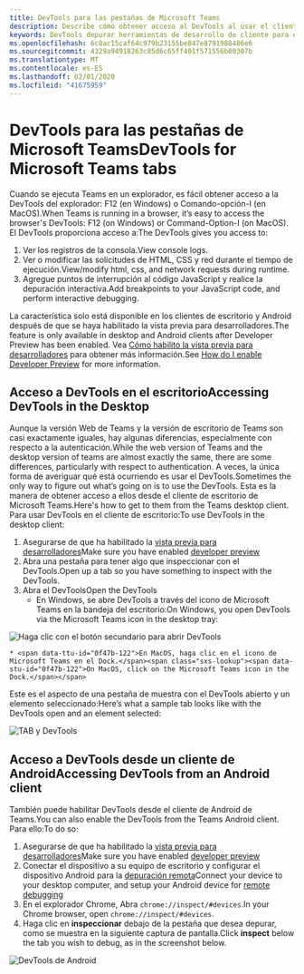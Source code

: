```yaml
---
title: DevTools para las pestañas de Microsoft Teams
description: Describe cómo obtener acceso al DevTools al usar el cliente de escritorio de Microsoft Teams
keywords: DevTools depurar herramientas de desarrollo de cliente para escritorio móvil Chrome
ms.openlocfilehash: 6c8ac15caf64c979b23155be847e8791988486e6
ms.sourcegitcommit: 4329a94918263c85d6c65ff401f571556b80307b
ms.translationtype: MT
ms.contentlocale: es-ES
ms.lasthandoff: 02/01/2020
ms.locfileid: "41675959"
---
```

# <a name="devtools-for-microsoft-teams-tabs"></a><span data-ttu-id="0f47b-104">DevTools para las pestañas de Microsoft Teams</span><span class="sxs-lookup"><span data-stu-id="0f47b-104">DevTools for Microsoft Teams tabs</span></span>

<span data-ttu-id="0f47b-105">Cuando se ejecuta Teams en un explorador, es fácil obtener acceso a la DevTools del explorador: F12 (en Windows) o Comando-opción-I (en MacOS).</span><span class="sxs-lookup"><span data-stu-id="0f47b-105">When Teams is running in a browser, it’s easy to access the browser's DevTools: F12 (on Windows) or Command-Option-I (on MacOS).</span></span> <span data-ttu-id="0f47b-106">El DevTools proporciona acceso a:</span><span class="sxs-lookup"><span data-stu-id="0f47b-106">The DevTools gives you access to:</span></span>

1. <span data-ttu-id="0f47b-107">Ver los registros de la consola.</span><span class="sxs-lookup"><span data-stu-id="0f47b-107">View console logs.</span></span>
1. <span data-ttu-id="0f47b-108">Ver o modificar las solicitudes de HTML, CSS y red durante el tiempo de ejecución.</span><span class="sxs-lookup"><span data-stu-id="0f47b-108">View/modify html, css, and network requests during runtime.</span></span>
1. <span data-ttu-id="0f47b-109">Agregue puntos de interrupción al código JavaScript y realice la depuración interactiva.</span><span class="sxs-lookup"><span data-stu-id="0f47b-109">Add breakpoints to your JavaScript code, and perform interactive debugging.</span></span>

<span data-ttu-id="0f47b-110">La característica solo está disponible en los clientes de escritorio y Android después de que se haya habilitado la vista previa para desarrolladores.</span><span class="sxs-lookup"><span data-stu-id="0f47b-110">The feature is only available in desktop and Android clients after Developer Preview has been enabled.</span></span> <span data-ttu-id="0f47b-111">Vea [Cómo habilito la vista previa para desarrolladores](~/resources/dev-preview/developer-preview-intro.md) para obtener más información.</span><span class="sxs-lookup"><span data-stu-id="0f47b-111">See [How do I enable Developer Preview](~/resources/dev-preview/developer-preview-intro.md) for more information.</span></span>

## <a name="accessing-devtools-in-the-desktop"></a><span data-ttu-id="0f47b-112">Acceso a DevTools en el escritorio</span><span class="sxs-lookup"><span data-stu-id="0f47b-112">Accessing DevTools in the Desktop</span></span>

<span data-ttu-id="0f47b-113">Aunque la versión Web de Teams y la versión de escritorio de Teams son casi exactamente iguales, hay algunas diferencias, especialmente con respecto a la autenticación.</span><span class="sxs-lookup"><span data-stu-id="0f47b-113">While the web version of Teams and the desktop version of teams are almost exactly the same, there are some differences, particularly with respect to authentication.</span></span> <span data-ttu-id="0f47b-114">A veces, la única forma de averiguar qué está ocurriendo es usar el DevTools.</span><span class="sxs-lookup"><span data-stu-id="0f47b-114">Sometimes the only way to figure out what’s going on is to use the DevTools.</span></span> <span data-ttu-id="0f47b-115">Esta es la manera de obtener acceso a ellos desde el cliente de escritorio de Microsoft Teams.</span><span class="sxs-lookup"><span data-stu-id="0f47b-115">Here's how to get to them from the Teams desktop client.</span></span> <span data-ttu-id="0f47b-116">Para usar DevTools en el cliente de escritorio:</span><span class="sxs-lookup"><span data-stu-id="0f47b-116">To use DevTools in the desktop client:</span></span>

1. <span data-ttu-id="0f47b-117">Asegurarse de que ha habilitado la [vista previa para desarrolladores](~/resources/dev-preview/developer-preview-intro.md)</span><span class="sxs-lookup"><span data-stu-id="0f47b-117">Make sure you have enabled [developer preview](~/resources/dev-preview/developer-preview-intro.md)</span></span>
1. <span data-ttu-id="0f47b-118">Abra una pestaña para tener algo que inspeccionar con el DevTools.</span><span class="sxs-lookup"><span data-stu-id="0f47b-118">Open up a tab so you have something to inspect with the DevTools.</span></span>
1. <span data-ttu-id="0f47b-119">Abra el DevTools</span><span class="sxs-lookup"><span data-stu-id="0f47b-119">Open the DevTools</span></span>
    * <span data-ttu-id="0f47b-120">En Windows, se abre DevTools a través del icono de Microsoft Teams en la bandeja del escritorio:</span><span class="sxs-lookup"><span data-stu-id="0f47b-120">On Windows, you open DevTools via the Microsoft Teams icon in the desktop tray:</span></span>

  ![Haga clic con el botón secundario para abrir DevTools](~/assets/images/dev-preview/devtools-right-click.png)

    * <span data-ttu-id="0f47b-122">En MacOS, haga clic en el icono de Microsoft Teams en el Dock.</span><span class="sxs-lookup"><span data-stu-id="0f47b-122">On MacOS, click on the Microsoft Teams icon in the Dock.</span></span>

<span data-ttu-id="0f47b-123">Este es el aspecto de una pestaña de muestra con el DevTools abierto y un elemento seleccionado:</span><span class="sxs-lookup"><span data-stu-id="0f47b-123">Here’s what a sample tab looks like with the DevTools open and an element selected:</span></span>

![TAB y DevTools](~/assets/images/dev-preview/tab-and-devtools.png)

## <a name="accessing-devtools-from-an-android-client"></a><span data-ttu-id="0f47b-125">Acceso a DevTools desde un cliente de Android</span><span class="sxs-lookup"><span data-stu-id="0f47b-125">Accessing DevTools from an Android client</span></span>

<span data-ttu-id="0f47b-126">También puede habilitar DevTools desde el cliente de Android de Teams.</span><span class="sxs-lookup"><span data-stu-id="0f47b-126">You can also enable the DevTools from the Teams Android client.</span></span> <span data-ttu-id="0f47b-127">Para ello:</span><span class="sxs-lookup"><span data-stu-id="0f47b-127">To do so:</span></span>

1. <span data-ttu-id="0f47b-128">Asegurarse de que ha habilitado la [vista previa para desarrolladores](~/resources/dev-preview/developer-preview-intro.md)</span><span class="sxs-lookup"><span data-stu-id="0f47b-128">Make sure you have enabled [developer preview](~/resources/dev-preview/developer-preview-intro.md)</span></span>
1. <span data-ttu-id="0f47b-129">Conectar el dispositivo a su equipo de escritorio y configurar el dispositivo Android para la [depuración remota](https://developers.google.com/web/tools/chrome-devtools/remote-debugging/)</span><span class="sxs-lookup"><span data-stu-id="0f47b-129">Connect your device to your desktop computer, and setup your Android device for [remote debugging](https://developers.google.com/web/tools/chrome-devtools/remote-debugging/)</span></span>
1. <span data-ttu-id="0f47b-130">En el explorador Chrome, Abra `chrome://inspect/#devices`.</span><span class="sxs-lookup"><span data-stu-id="0f47b-130">In your Chrome browser, open `chrome://inspect/#devices`.</span></span>
1. <span data-ttu-id="0f47b-131">Haga clic en **inspeccionar** debajo de la pestaña que desea depurar, como se muestra en la siguiente captura de pantalla.</span><span class="sxs-lookup"><span data-stu-id="0f47b-131">Click **inspect** below the tab you wish to debug, as in the screenshot below.</span></span>

![DevTools de Android](~/assets/images/android-devtools.png)
